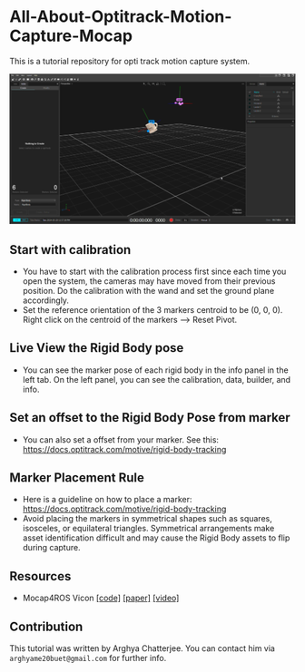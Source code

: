 # All-About-Optitrack-Motion-Capture-Mocap
This is a tutorial repository for opti track motion capture system.

[![](media/mocap.png)](https://youtu.be/VcUyDthACsI) 

## Start with calibration
- You have to start with the calibration process first since each time you open the system, the cameras may have moved from their previous position. Do the calibration with the wand and set the ground plane accordingly.
- Set the reference orientation of the 3 markers centroid to be (0, 0, 0). Right click on the centroid of the markers --> Reset Pivot.

## Live View the Rigid Body pose
- You can see the marker pose of each rigid body in the info panel in the left tab. On the left panel, you can see the calibration, data, builder, and info.

## Set an offset to the Rigid Body Pose from marker
- You can also set a offset from your marker. See this: https://docs.optitrack.com/motive/rigid-body-tracking

## Marker Placement Rule
- Here is a guideline on how to place a marker: https://docs.optitrack.com/motive/rigid-body-tracking
- Avoid placing the markers in symmetrical shapes such as squares, isosceles, or equilateral triangles. Symmetrical arrangements make asset identification difficult and may cause the Rigid Body assets to flip during capture.

## Resources
- Mocap4ROS Vicon [[code]](https://github.com/IntelligentRoboticsLabs/mocap4ros_vicon) [[paper]]() [[video]]() 

## Contribution
This tutorial was written by Arghya Chatterjee. You can contact him via `arghyame20buet@gmail.com` for further info.
